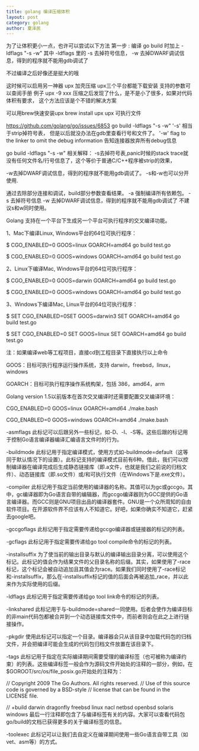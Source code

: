 ```yaml
---
title: golang 编译压缩体积
layout: post
category: golang
author: 夏泽民
---
```

为了让体积更小一点，也许可以尝试以下方法
第一步 :  编译 go build 时加上 -ldflags "-s -w" 
其中  -ldflags 里的  -s 去掉符号信息， -w 去掉DWARF调试信息，得到的程序就不能用gdb调试了

不过编译之后好像还是挺大的哦

这时候可以启用另一神器  upx 加壳压缩
upx三个平台都能下载安装
支持的参数可以查阅手册
例子  upx -9 xxx
压缩之后发现了什么，是不是小了很多，如果对代码体积有要求， 这个方法应该是个不错的解决方案
<!-- more -->
可以用brew快速安装upx
brew install upx
upx 可执行文件

https://github.com/golang/go/issues/6853
go build -ldflags "-s -w" '-s' 相当于strip掉符号表， 但是以后就没办法在gdb里查看行号和文件了。 '-w' flag to the linker to omit the debug information 告知连接器放弃所有debug信息 

go build -ldflags "-s -w"
相关解释：
-s去掉符号表,panic时候的stack trace就没有任何文件名/行号信息了，这个等价于普通C/C++程序被strip的效果，

-w去掉DWARF调试信息，得到的程序就不能用gdb调试了。 -s和-w也可以分开使用.

通过去除部分连接和调试，build部分参数查看结果。
-a 强制编译所有依赖包。
-s 去掉符号信息
-w 去掉DWARF调试信息，得到的程序就不能用gdb调试了
不建议s和w同时使用。


Golang 支持在一个平台下生成另一个平台可执行程序的交叉编译功能。

1、Mac下编译Linux, Windows平台的64位可执行程序：

$ CGO_ENABLED=0 GOOS=linux GOARCH=amd64 go build test.go

$ CGO_ENABLED=0 GOOS=windows GOARCH=amd64 go build test.go


2、Linux下编译Mac, Windows平台的64位可执行程序：

$ CGO_ENABLED=0 GOOS=darwin GOARCH=amd64 go build test.go

$ CGO_ENABLED=0 GOOS=windows GOARCH=amd64 go build test.go



3、Windows下编译Mac, Linux平台的64位可执行程序：

$ SET CGO_ENABLED=0SET GOOS=darwin3 SET GOARCH=amd64 go build test.go

$ SET CGO_ENABLED=0 SET GOOS=linux SET GOARCH=amd64 go build test.go

注：如果编译web等工程项目，直接cd到工程目录下直接执行以上命令

GOOS：目标可执行程序运行操作系统，支持 darwin，freebsd，linux，windows

GOARCH：目标可执行程序操作系统构架，包括 386，amd64，arm

Golang version 1.5以前版本在首次交叉编译时还需要配置交叉编译环境：

CGO_ENABLED=0 GOOS=linux GOARCH=amd64 ./make.bash

CGO_ENABLED=0 GOOS=windows GOARCH=amd64 ./make.bash


-asmflags
此标记可以后跟另外一些标记，如-D、-I、-S等。这些后跟的标记用于控制Go语言编译器编译汇编语言文件时的行为。

-buildmode
此标记用于指定编译模式，使用方式如-buildmode=default（这等同于默认情况下的设置）。此标记支持的编译模式目前有6种。借此，我们可以控制编译器在编译完成后生成静态链接库（即.a文件，也就是我们之前说的归档文件）、动态链接库（即.so文件）或/和可执行文件（在Windows下是.exe文件）。

-compiler
此标记用于指定当前使用的编译器的名称。其值可以为gc或gccgo。其中，gc编译器即为Go语言自带的编辑器，而gccgo编译器则为GCC提供的Go语言编译器。而GCC则是GNU项目出品的编译器套件。GNU是一个众所周知的自由软件项目。在开源软件界不应该有人不知道它。好吧，如果你确实不知道它，赶紧去google吧。

-gccgoflags
此标记用于指定需要传递给gccgo编译器或链接器的标记的列表。

-gcflags
此标记用于指定需要传递给go tool compile命令的标记的列表。

-installsuffix
为了使当前的输出目录与默认的编译输出目录分离，可以使用这个标记。此标记的值会作为结果文件的父目录名称的后缀。其实，如果使用了-race标记，这个标记会被自动追加且其值会为race。如果我们同时使用了-race标记和-installsuffix，那么在-installsuffix标记的值的后面会再被追加_race，并以此来作为实际使用的后缀。

-ldflags
此标记用于指定需要传递给go tool link命令的标记的列表。

-linkshared
此标记用于与-buildmode=shared一同使用。后者会使作为编译目标的非main代码包都被合并到一个动态链接库文件中，而前者则会在此之上进行链接操作。

-pkgdir
使用此标记可以指定一个目录。编译器会只从该目录中加载代码包的归档文件，并会把编译可能会生成的代码包归档文件放置在该目录下。

-tags
此标记用于指定在实际编译期间需要受理的编译标签（也可被称为编译约束）的列表。这些编译标签一般会作为源码文件开始处的注释的一部分，例如，在$GOROOT/src/os/file_posix.go开始处的注释为：

// Copyright 2009 The Go Authors. All rights reserved.
// Use of this source code is governed by a BSD-style
// license that can be found in the LICENSE file.

// +build darwin dragonfly freebsd linux nacl netbsd openbsd solaris windows
最后一行注释即包含了与编译标签有关的内容。大家可以查看代码包go/build的文档已获得更多的关于编译标签的信息。

-toolexec
此标记可以让我们去自定义在编译期间使用一些Go语言自带工具（如vet、asm等）的方式。
